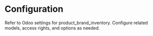 # Configuration

Refer to Odoo settings for product_brand_inventory. Configure related models, access rights, and options as needed.
